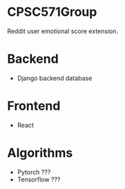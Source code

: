 # CPSC571Group
 Reddit user emotional score extension.



# Backend
- Django backend database

# Frontend
- React

# Algorithms
- Pytorch ???
- Tensorflow ???